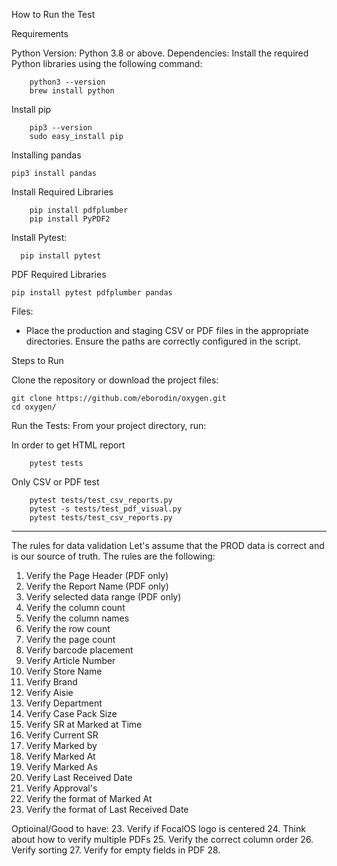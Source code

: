 How to Run the Test

Requirements

Python Version: Python 3.8 or above.
Dependencies: Install the required Python libraries using the following command:

        python3 --version
        brew install python

Install pip

        pip3 --version
        sudo easy_install pip

Installing pandas

    pip3 install pandas

Install Required Libraries

        pip install pdfplumber
        pip install PyPDF2

Install Pytest:

      pip install pytest

PDF Required Libraries

    pip install pytest pdfplumber pandas

Files:

*	Place the production and staging CSV or PDF files in the appropriate directories. Ensure the paths are correctly configured in the script.

Steps to Run

Clone the repository or download the project files:
    
    git clone https://github.com/eborodin/oxygen.git
    cd oxygen/

Run the Tests:
From your project directory, run:

In order to get HTML report

        pytest tests

Only CSV or PDF test

        pytest tests/test_csv_reports.py
        pytest -s tests/test_pdf_visual.py
        pytest tests/test_csv_reports.py

----

The rules for data validation
Let's assume that the PROD data is correct and is our source of truth. 
The rules are the following:


1. Verify the Page Header (PDF only)
2. Verify the Report Name (PDF only)
3. Verify selected data range (PDF only)
4. Verify the column count
4. Verify the column names
5. Verify the row count
6. Verify the page count
7. Verify barcode placement
8. Verify Article Number 
9. Verify Store Name
10. Verify Brand
11. Verify Aisie 
12. Verify Department
13. Verify Case Pack Size
14. Verify SR at Marked at Time
15. Verify Current SR
16. Verify Marked by
17. Verify Marked At 
18. Verify Marked As
19. Verify Last Received Date
20. Verify Approval's
21. Verify the format of Marked At 
22. Verify the format of Last Received Date

Optioinal/Good to have:
23. Verify if FocalOS logo is centered
24. Think about how to verify multiple PDFs
25. Verify the correct column order
26. Verify sorting 
27. Verify for empty fields in PDF
28. 

